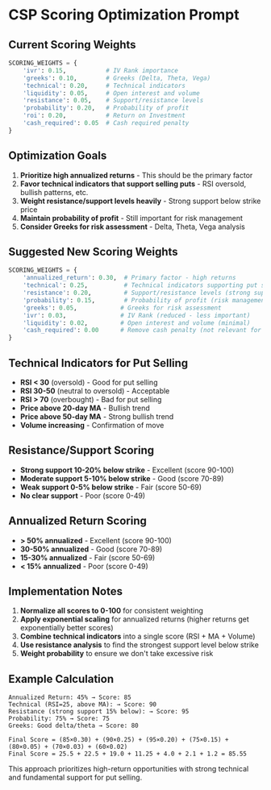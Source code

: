 # CSP Scoring Optimization Prompt

## Current Scoring Weights
```python
SCORING_WEIGHTS = {
    'ivr': 0.15,           # IV Rank importance
    'greeks': 0.10,        # Greeks (Delta, Theta, Vega)
    'technical': 0.20,     # Technical indicators
    'liquidity': 0.05,     # Open interest and volume
    'resistance': 0.05,    # Support/resistance levels
    'probability': 0.20,   # Probability of profit
    'roi': 0.20,           # Return on Investment
    'cash_required': 0.05  # Cash required penalty
}
```

## Optimization Goals
1. **Prioritize high annualized returns** - This should be the primary factor
2. **Favor technical indicators that support selling puts** - RSI oversold, bullish patterns, etc.
3. **Weight resistance/support levels heavily** - Strong support below strike price
4. **Maintain probability of profit** - Still important for risk management
5. **Consider Greeks for risk assessment** - Delta, Theta, Vega analysis

## Suggested New Scoring Weights
```python
SCORING_WEIGHTS = {
    'annualized_return': 0.30,  # Primary factor - high returns
    'technical': 0.25,          # Technical indicators supporting put selling
    'resistance': 0.20,         # Support/resistance levels (strong support)
    'probability': 0.15,        # Probability of profit (risk management)
    'greeks': 0.05,            # Greeks for risk assessment
    'ivr': 0.03,               # IV Rank (reduced - less important)
    'liquidity': 0.02,         # Open interest and volume (minimal)
    'cash_required': 0.00      # Remove cash penalty (not relevant for scoring)
}
```

## Technical Indicators for Put Selling
- **RSI < 30** (oversold) - Good for put selling
- **RSI 30-50** (neutral to oversold) - Acceptable
- **RSI > 70** (overbought) - Bad for put selling
- **Price above 20-day MA** - Bullish trend
- **Price above 50-day MA** - Strong bullish trend
- **Volume increasing** - Confirmation of move

## Resistance/Support Scoring
- **Strong support 10-20% below strike** - Excellent (score 90-100)
- **Moderate support 5-10% below strike** - Good (score 70-89)
- **Weak support 0-5% below strike** - Fair (score 50-69)
- **No clear support** - Poor (score 0-49)

## Annualized Return Scoring
- **> 50% annualized** - Excellent (score 90-100)
- **30-50% annualized** - Good (score 70-89)
- **15-30% annualized** - Fair (score 50-69)
- **< 15% annualized** - Poor (score 0-49)

## Implementation Notes
1. **Normalize all scores to 0-100** for consistent weighting
2. **Apply exponential scaling** for annualized returns (higher returns get exponentially better scores)
3. **Combine technical indicators** into a single score (RSI + MA + Volume)
4. **Use resistance analysis** to find the strongest support level below strike
5. **Weight probability** to ensure we don't take excessive risk

## Example Calculation
```
Annualized Return: 45% → Score: 85
Technical (RSI=25, above MA): → Score: 90
Resistance (strong support 15% below): → Score: 95
Probability: 75% → Score: 75
Greeks: Good delta/theta → Score: 80

Final Score = (85×0.30) + (90×0.25) + (95×0.20) + (75×0.15) + (80×0.05) + (70×0.03) + (60×0.02)
Final Score = 25.5 + 22.5 + 19.0 + 11.25 + 4.0 + 2.1 + 1.2 = 85.55
```

This approach prioritizes high-return opportunities with strong technical and fundamental support for put selling.
